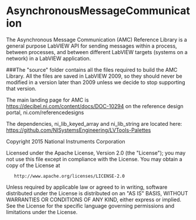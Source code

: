 # AsynchronousMessageCommunication
The Asynchronous Message Communication (AMC) Reference Library is a  general purpose LabVIEW API for sending messages within a process,  between processes, and between different LabVIEW targets (systems on a  network) in a LabVIEW application.

###The "source" folder contains all the files required to build the AMC Library.  All the files are saved in LabVIEW 2009, so they should never be modified in a version later than 2009 unless we decide to stop supporting that version.

The main landing page for AMC is https://decibel.ni.com/content/docs/DOC-10294
on the reference design portal, ni.com/referencedesigns

The dependencies, ni_lib_keyed_array and ni_lib_string are located here: https://github.com/NISystemsEngineering/LVTools-Palettes


   Copyright 2015 National Instruments Corporation

   Licensed under the Apache License, Version 2.0 (the "License");
   you may not use this file except in compliance with the License.
   You may obtain a copy of the License at

       http://www.apache.org/licenses/LICENSE-2.0

   Unless required by applicable law or agreed to in writing, software
   distributed under the License is distributed on an "AS IS" BASIS,
   WITHOUT WARRANTIES OR CONDITIONS OF ANY KIND, either express or implied.
   See the License for the specific language governing permissions and
   limitations under the License.
   